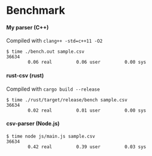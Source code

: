 # Benchmark

#### My parser (C++)
Compiled with `clang++ -std=c++11 -O2`
```
$ time ./bench.out sample.csv
36634
        0.06 real         0.06 user         0.00 sys
```

#### rust-csv (rust)
Compiled with `cargo build --release`
```
$ time ./rust/target/release/bench sample.csv
36634
        0.02 real         0.01 user         0.00 sys
```

#### csv-parser (Node.js)
```
$ time node js/main.js sample.csv
36634
        0.42 real         0.39 user         0.03 sys
```

